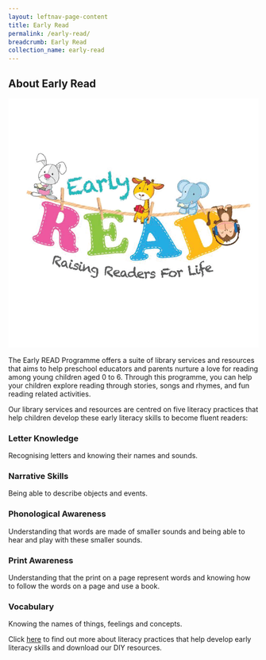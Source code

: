 ```yaml
---
layout: leftnav-page-content
title: Early Read
permalink: /early-read/
breadcrumb: Early Read
collection_name: early-read
---
```


## **About Early Read**

![Early Read Logo](/images/Early-Readers-Logo-8cm.png)

The Early READ Programme offers a suite of library services and resources that aims to help preschool educators and parents nurture a love for reading among young children aged 0 to 6. Through this programme, you can help your children explore reading through stories, songs and rhymes, and fun reading related activities.

Our library services and resources are centred on five literacy practices that help children develop these early literacy skills to become fluent readers:

### **Letter Knowledge**

Recognising letters and knowing their names and sounds.

### **Narrative Skills**

Being able to describe objects and events.

### **Phonological Awareness**

Understanding that words are made of smaller sounds and being able to hear and play with these smaller sounds.

### **Print Awareness**

Understanding that the print on a page represent words and knowing how to follow the words on a page and use a book.

### **Vocabulary**

Knowing the names of things, feelings and concepts.

Click [here](http://google.com) to find out more about literacy practices that help develop early literacy skills and download our DIY resources. 